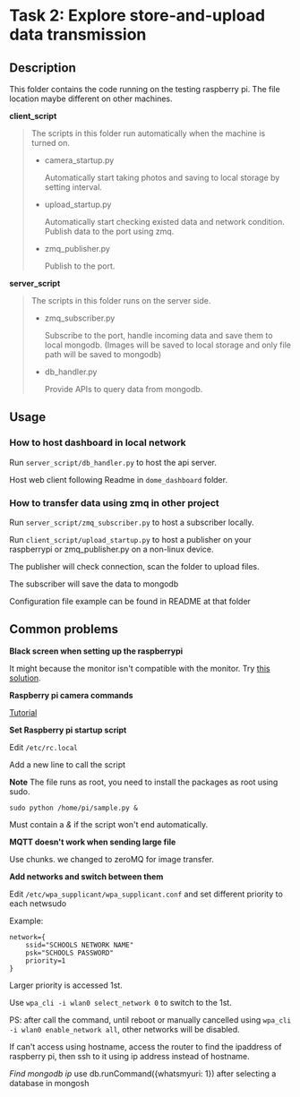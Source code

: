# Task 2: Explore store-and-upload data transmission

## Description

This folder contains the code running on the testing raspberry pi. The file location maybe different on other machines.

**client_script**

> The scripts in this folder run automatically when the machine is turned on.
> * camera_startup.py
> 
>   Automatically start taking photos and saving to local storage by setting interval.
> * upload_startup.py
> 
>   Automatically start checking existed data and network condition. Publish data to the port using zmq.
> 
> * zmq_publisher.py
> 
>   Publish to the port.

**server_script**

> The scripts in this folder runs on the server side.
> * zmq_subscriber.py
> 
>   Subscribe to the port, handle incoming data and save them to local mongodb. (Images will be saved to local storage and only file path will be saved to mongodb)
> * db_handler.py
> 
>   Provide APIs to query data from mongodb.


## Usage


### How to host dashboard in local network
Run `server_script/db_handler.py` to host the api server.

Host web client following Readme in `dome_dashboard` folder.


### How to transfer data using zmq in other project
Run `server_script/zmq_subscriber.py` to host a subscriber locally.

Run `client_script/upload_startup.py` to host a publisher on your raspberrypi or zmq_publisher.py on a non-linux device.

The publisher will check connection, scan the folder to upload files.

The subscriber will save the data to mongodb

Configuration file example can be found in README at that folder

## Common problems

**Black screen when setting up the raspberrypi**

It might because the monitor isn't compatible with the monitor. Try [this solution](https://raspberrypi.stackexchange.com/questions/7009/will-not-boot-black-screen-only).


**Raspberry pi camera commands**

[Tutorial](https://projects.raspberrypi.org/en/projects/getting-started-with-picamera/0)



**Set Raspberry pi startup script**

Edit `/etc/rc.local`

Add a new line to call the script

**Note** The file runs as root, you need to install the packages as root using sudo.

```sudo python /home/pi/sample.py &```

Must contain a *&* if the script won't end automatically.

**MQTT doesn't work when sending large file**

Use chunks. we changed to zeroMQ for image transfer.


**Add networks and switch between them**

Edit `/etc/wpa_supplicant/wpa_supplicant.conf` and set different priority to each netwsudo

Example:
```
network={
    ssid="SCHOOLS NETWORK NAME"
    psk="SCHOOLS PASSWORD"
    priority=1
}
```

Larger priority is accessed 1st.

Use
`wpa_cli -i wlan0 select_network 0` to switch to the 1st.

PS: after call the command, until reboot or manually cancelled using `wpa_cli -i wlan0 enable_network all`, other networks will be disabled.

If can't access using hostname, access the router to find the ipaddress of raspberry pi, then ssh to it using ip address instead of hostname.


*Find mongodb ip*
use db.runCommand({whatsmyuri: 1}) after selecting a database in mongosh



